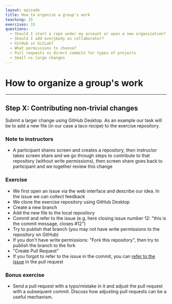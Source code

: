 ```yaml
---
layout: episode
title: How to organize a group's work
teaching: 15
exercises: 15
questions:
  - Should I start a repo under my account or open a new organization?
  - Should I add everybody as collaborator?
  - GitHub vs GitLab?
  - What permissions to choose?
  - Pull requests vs direct commits for types of projects
  - Small vs large changes
---
```


# How to organize a group's work

---

## Step X: Contributing non-trivial changes

Submit a larger change using GitHub Desktop.  As an example our task will be to
add a new file (in our case a taco recipe) to the exercise repository.


### Note to instructors

- A participant shares screen and creates a repository, then instructor takes screen share and
  we go through steps to contribute to that repository (without write permissions), then
  screen share goes back to participant and we together review this change


### Exercise

- We first open an issue via the web interface
  and describe our idea. In the issue we can collect feedback
- We clone the exercise repository using GitHub Desktop
- Create a new branch
- Add the new file to the local repository
- Commit and refer to the issue (e.g. here closing issue number 12: "this is the commit message, closes #12")
- Try to publish that branch (you may not have write permissions to the repository on GitHub)
- If you don't have write permissions: "Fork this repository", then try to publish the branch to the fork
- "Create Pull Request"
- If you forgot to refer to the issue in the commit, you can [refer to the issue](https://help.github.com/en/github/managing-your-work-on-github/linking-a-pull-request-to-an-issue) in the pull request


### Bonus exercise

- Send a pull request with a typo/mistake in it and adjust the pull request with a subsequent commit. Discuss
  how adjusting pull requests can be a useful mechanism.
